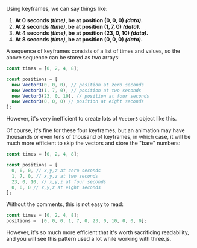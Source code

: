 Using keyframes, we can say things like:

1. **At $0$ seconds _(time)_, be at position $(0,0,0)$ _(data)_.**
2. **At $2$ seconds _(time)_, be at position $(1,7,0)$ _(data)_.**
3. **At $4$ seconds _(time)_, be at position $(23,0,10)$ _(data)_.**
4. **At $8$ seconds _(time)_, be at position $(0,0,0)$ _(data)_.**

A sequence of keyframes consists of a list of times and values, so the above sequence can be stored as two arrays:

``` js
const times = [0, 2, 4, 8];

const positions = [
  new Vector3(0, 0, 0), // position at zero seconds
  new Vector3(1, 7, 0), // position at two seconds
  new Vector3(23, 0, 10), // position at four seconds
  new Vector3(0, 0, 0) // position at eight seconds
];
```

However, it's very inefficient to create lots of `Vector3` object like this.

Of course, it's fine for these four keyframes, but an animation may have thousands or even tens of thousand of keyframes, in which case, it will be much more efficient to skip the vectors and store the "bare" numbers:

``` js
const times = [0, 2, 4, 8];

const positions = [
  0, 0, 0, // x,y,z at zero seconds
  1, 7, 0, // x,y,z at two seconds
  23, 0, 10, // x,y,z at four seconds
  0, 0, 0 // x,y,z at eight seconds
];
```

Without the comments, this is not easy to read:

``` js
const times = [0, 2, 4, 8];
positions =  [0, 0, 0, 1, 7, 0, 23, 0, 10, 0, 0, 0];
```

However, it's so much more efficient that it's worth sacrificing readability, and you will see this pattern used a lot while working with three.js.